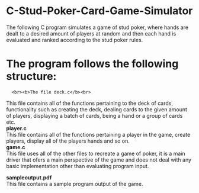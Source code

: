 # C-Stud-Poker-Card-Game-Simulator
The following C program simulates a game of stud poker, where hands are dealt to a desired amount of players at random and then each hand is evaluated and ranked according to the stud poker rules.

# The program follows the following structure:
      <br><b>The file deck.c</b><br>
This file contains all of the functions pertaining to the deck of cards, functionality such as 
creating the deck, dealing cards to the given amount of players, displaying a batch of cards, being a hand or a group of cards etc.
      <br><b>player.c</b><br>
This file contains all of the functions pertaining a player in the game, create players, display all of the players hands and so on.
      <br><b>game.c</b><br>
This file uses all of the other files to recreate a game of poker, it is a main driver that ofers a main perspective of the game and does not deal with any basic implementation other than evaluating program input.

<b>sampleoutput.pdf</b><br>
This file contains a sample program output of the game.
  
